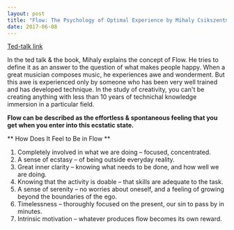 ```yaml
---
layout: post
title: "Flow: The Psychology of Optimal Experience by Mihaly Csikszentmihalyi book/ted-talk notes"
date: 2017-06-08
---
```


[Ted-talk link](https://www.youtube.com/watch?v=fXIeFJCqsPs)

In the ted talk & the book, Mihaly explains the concept of Flow. He tries to define it as an answer to the question of what makes people happy. When a great musician composes music, he experiences awe and wonderment. But this awe is experienced only by someone who has been very well trained and has developed technique.
In the study of creativity, you can't be creating anything with less than 10 years of technichal knowledge immersion in a particular field. 

**Flow can be described as the effortless & spontaneous feeling that you get when you enter into this ecstatic state.**

** How Does It Feel to Be in Flow **
1. Completely involved in what we are doing – focused, concentrated.
2. A sense of ecstasy – of being outside everyday reality.
3. Great inner clarity – knowing what needs to be done, and how well we are doing.
4. Knowing that the activity is doable – that skills are adequate to the task.
5. A sense of serenity – no worries about oneself, and a feeling of growing beyond the boundaries of the ego.
6. Timelessness – thoroughly focused on the present, our sin to pass by in minutes.
7. Intrinsic motivation – whatever produces flow becomes its own reward.
